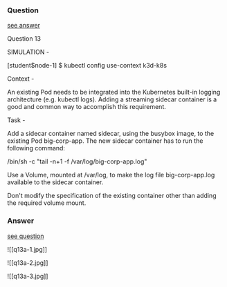 ### Question

[see answer](#answer)

Question 13

SIMULATION -

[student$node-1] $ kubectl config use-context k3d-k8s

Context -

An existing Pod needs to be integrated into the Kubernetes built-in logging architecture (e.g. kubectl logs). Adding a streaming sidecar container is a good and common way to accomplish this requirement.

Task -

Add a sidecar container named sidecar, using the busybox image, to the existing Pod big-corp-app. The new sidecar container has to run the following command:

/bin/sh -c "tail -n+1 -f /var/log/big-corp-app.log"

Use a Volume, mounted at /var/log, to make the log file big-corp-app.log available to the sidecar container.

Don't modify the specification of the existing container other than adding the required volume mount.
























### Answer

[see question](#question)

![[q13a-1.jpg]]

![[q13a-2.jpg]]

![[q13a-3.jpg]]

